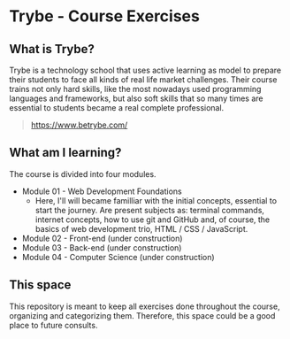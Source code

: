 # Trybe - Course Exercises

## What is Trybe?

Trybe is a technology school that uses active learning as model to prepare their students to face all kinds of real life market challenges. Their course trains not only hard skills, like the most nowadays used programming languages and frameworks, but also soft skills that so many times are essential to students became a real complete professional.

> https://www.betrybe.com/

## What am I learning?

The course is divided into four modules.
* Module 01 - Web Development Foundations   
	* Here, I'll will became familliar with the initial concepts, essential to start the journey. Are present subjects as: terminal commands, internet concepts, how to use git and GitHub and, of course, the basics of web development trio, HTML / CSS / JavaScript.
* Module 02 - Front-end (under construction)
* Module 03 - Back-end (under construction)
* Module 04 - Computer Science (under construction)

## This space

This repository is meant to keep all exercises done throughout the course, organizing and categorizing them. Therefore, this space could be a good place to future consults.